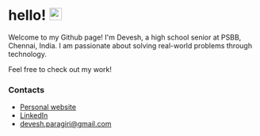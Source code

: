 

# hello! <img src="https://media.giphy.com/media/hvRJCLFzcasrR4ia7z/giphy.gif" width="25px">

Welcome to my Github page! I'm Devesh, a high school senior at PSBB, Chennai, India. I am passionate about solving real-world problems through technology. 

Feel free to check out my work!

### Contacts
* [Personal website](https://deveshparagiri.github.io/webpage/)
* [LinkedIn](https://www.linkedin.com/in/devesh-paragiri-96b593212/)
* devesh.paragiri@gmail.com
